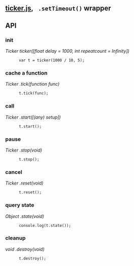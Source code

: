 [ticker.js](), ` .setTimeout()` wrapper
---------------------------------------

API
---

### init

*Ticker ticker([float delay = 1000, int repeatcount = Infinity])*

`       var t = ticker(1000 / 10, 5);       `

### cache a function

*Ticker .tick(function func)*

`       t.tick(func);       `

### call

*Ticker .start([(any) setup])*

`       t.start();       `

### pause

*Ticker .stop(void)*

`       t.stop();       `

### cancel

*Ticker .reset(void)*

`       t.reset();         `

### query state

*Object .state(void)*

`       console.log(t.state());       `

### cleanup

*void .destroy(void)*

`       t.destroy();       `
